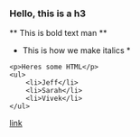 ### Hello, this is a h3

** This is bold text man **

* This is how we make italics *

```
<p>Heres some HTML</p>
<ul>
	<li>Jeff</li>
	<li>Sarah</li>
	<li>Vivek</li>
</ul>
```

[link](www.google.com)